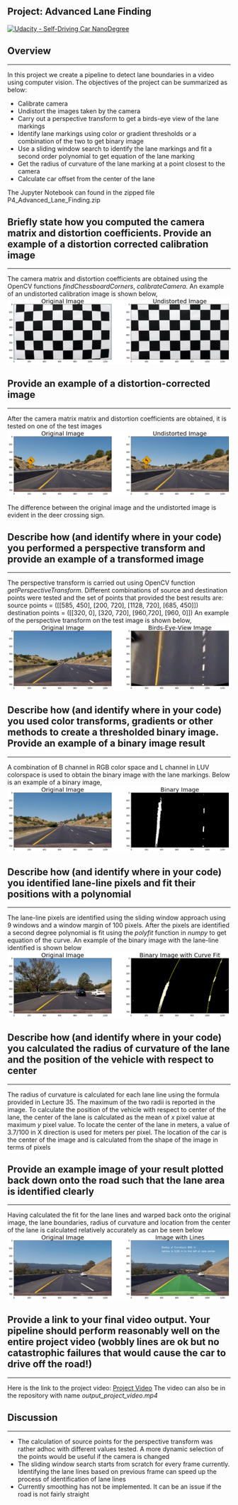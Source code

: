 ## Project: Advanced Lane Finding
[![Udacity - Self-Driving Car NanoDegree](https://s3.amazonaws.com/udacity-sdc/github/shield-carnd.svg)](http://www.udacity.com/drive)

## Overview
---
In this project we create a pipeline to detect lane boundaries in a video using computer vision. The objectives of the project can be summarized as below:

* Calibrate camera
* Undistort the images taken by the camera
* Carry out a perspective transform to get a birds-eye view of the lane markings
* Identify lane markings using color or gradient thresholds or a combination of the two to get binary image
* Use a sliding window search to identify the lane markings and fit a second order polynomial to get equation of the lane marking
* Get the radius of curvature of the lane marking at a point closest to the camera
* Calculate car offset from the center of the lane 

The Jupyter Notebook can found in the zipped file P4_Advanced_Lane_Finding.zip

[//]: # (Image References)

[image1]: ./write_up_images/chess_board_distort_undistort.png "Camera Matrix Chessboard"
[image2]: ./write_up_images/test_image_distort_undistort.png "Test Image Undistort"
[image3]: ./write_up_images/binary_image_example.png "Binary Image Test"
[image4]: ./write_up_images/birds_eye_view_image_example.png "Perspective Transform Image"
[image5]: ./write_up_images/binary_image_with_curve_fit.png "Binary Image Curve Fit"
[image6]: ./write_up_images/image_with_lane_lines_R_offset.png "Test Image with Lanes, Radius of Curvature and Offset from Lane Center"

## Briefly state how you computed the camera matrix and distortion coefficients. Provide an example of a distortion corrected calibration image
---
The camera matrix and distortion coefficients are obtained using the OpenCV functions *findChessboardCorners*, *calibrateCamera*. An example of an undistorted calibration image is shown below,
![alt text][image1]

## Provide an example of a distortion-corrected image
---
After the camera matrix matrix and distortion coefficients are obtained, it is tested on one of the test images
![alt text][image2]

The difference between the original image and the undistorted image is evident in the deer crossing sign.

## Describe how (and identify where in your code) you performed a perspective transform and provide an example of a transformed image
---
The perspective transform is carried out using OpenCV function *getPerspectiveTransform*. Different combinations of source and destination points were tested and the set of points that provided the best results are:
source points = ([[585, 450], [200, 720], [1128, 720], [685, 450]])
destination points = ([[320, 0], [320, 720], [960,720], [960, 0]])
An example of the perspective transform on the test image is shown below,
![alt text][image4]
 
## Describe how (and identify where in your code) you used color transforms, gradients or other methods to create a thresholded binary image. Provide an example of a binary image result
---
A combination of B channel in RGB color space and L channel in LUV colorspace is used to obtain the binary image with the lane markings. Below is an example of a binary image,
![alt text][image3]

## Describe how (and identify where in your code) you identified lane-line pixels and fit their positions with a polynomial
---
The lane-line pixels are identified using the sliding window approach using 9 windows and a window margin of 100 pixels. After the pixels are identified a second degree polynomial is fit using the *polyfit* function in *numpy* to get equation of the curve. An example of the binary image with the lane-line identified is shown below  
![alt text][image5]

## Describe how (and identify where in your code) you calculated the radius of curvature of the lane and the position of the vehicle with respect to center
---
The radius of curvature is calculated for each lane line using the formula provided in Lecture 35. The maximum of the two radii is reported in the image. 
To calculate the position of the vehicle with respect to center of the lane, the center of the lane is calculated as the mean of *x* pixel value at maximum *y* pixel value. To locate the center of the lane in meters, a value of 3.7/100 in X direction is used for meters per pixel. The location of the car is the center of the image and is calculated from the shape of the image in terms of pixels 

## Provide an example image of your result plotted back down onto the road such that the lane area is identified clearly
---
Having calculated the fit for the lane lines and warped back onto the original image, the lane boundaries, radius of curvature and location from the center of the lane is calculated relatively accurately as can be seen below
![alt text][image6]

## Provide a link to your final video output. Your pipeline should perform reasonably well on the entire project video (wobbly lines are ok but no catastrophic failures that would cause the car to drive off the road!)
---
Here is the link to the project video:
[Project Video](https://github.com/tejaspant/SDC_Udacity_Term1/blob/master/Project4_Advanced_Lane_Finding/output_project_video.mp4)
The video can also be in the repository with name *output_project_video.mp4* 

## Discussion
---
* The calculation of source points for the perspective transform was rather adhoc with different values tested. A more dynamic selection of the points would be useful if the camera is changed
* The sliding window search starts from scratch for every frame currently. Identifying the lane lines based on previous frame can speed up the process of identification of lane lines
* Currently smoothing has not be implemented. It can be an issue if the road is not fairly straight
